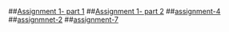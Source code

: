##[Assignment 1- part 1](https://github.com/Chethan113/AIML-4/blob/main/assignmnet01%20part%201.ipynb)
##[Assignment 1- part 2](https://github.com/Chethan113/AIML-4/blob/main/assignment1_%20part2%20.ipynb)
##[assignment-4](https://github.com/Chethan113/AIML-4/blob/main/Ass4.ipynb)
##[assignmnet-2](https://github.com/Chethan113/AIML-4/blob/main/Ass2.ipynb)
##[assignment-7](https://github.com/Chethan113/AIML-4/blob/main/Assignment_07.ipynb)
